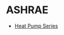 # ASHRAE

- [Heat Pump Series](https://www.ashrae.org/professional-development/chp-webinars/ashrae-nyserda-community-heat-pump-systems-webinar-series)
